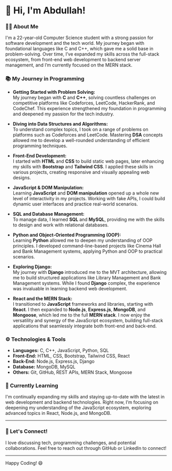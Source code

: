 # 👋 Hi, I'm Abdullah!

### 👨‍💻 About Me
I'm a 22-year-old Computer Science student with a strong passion for software development and the tech world. My journey began with foundational languages like C and C++, which gave me a solid base in problem-solving. Over time, I’ve expanded my skills across the full-stack ecosystem, from front-end web development to backend server management, and I’m currently focused on the MERN stack.

### 📚 My Journey in Programming

- **Getting Started with Problem Solving:**  
  My journey began with **C** and **C++**, solving countless challenges on competitive platforms like Codeforces, LeetCode, HackerRank, and CodeChef. This experience strengthened my foundation in programming and deepened my passion for the tech industry.

- **Diving into Data Structures and Algorithms:**  
  To understand complex topics, I took on a range of problems on platforms such as Codeforces and LeetCode. Mastering **DSA** concepts allowed me to develop a well-rounded understanding of efficient programming techniques.

- **Front-End Development:**  
  I started with **HTML** and **CSS** to build static web pages, later enhancing my skills with **Bootstrap** and **Tailwind CSS**. I applied these skills in various projects, creating responsive and visually appealing web designs.

- **JavaScript & DOM Manipulation:**  
  Learning **JavaScript** and **DOM manipulation** opened up a whole new level of interactivity in my projects. Working with fake APIs, I could build dynamic user interfaces and practice real-world scenarios.

- **SQL and Database Management:**  
  To manage data, I learned **SQL** and **MySQL**, providing me with the skills to design and work with relational databases.

- **Python and Object-Oriented Programming (OOP):**  
  Learning **Python** allowed me to deepen my understanding of OOP principles. I developed command-line-based projects like Cinema Hall and Bank Management systems, applying Python and OOP to practical scenarios.

- **Exploring Django:**  
  My journey with **Django** introduced me to the MVT architecture, allowing me to build structured applications like Library Management and Bank Management systems. While I found **Django** complex, the experience was invaluable in learning backend web development.

- **React and the MERN Stack:**  
  I transitioned to **JavaScript** frameworks and libraries, starting with **React**. I then expanded to **Node.js**, **Express.js**, **MongoDB**, and **Mongoose**, which led me to the full **MERN stack**. I now enjoy the versatility and synergy of the JavaScript ecosystem, building full-stack applications that seamlessly integrate both front-end and back-end.

### ⚙️ Technologies & Tools

- **Languages:** C, C++, JavaScript, Python, SQL
- **Front-End:** HTML, CSS, Bootstrap, Tailwind CSS, React
- **Back-End:** Node.js, Express.js, Django
- **Database:** MongoDB, MySQL
- **Others:** Git, GitHub, REST APIs, MERN Stack, Mongoose

### 🌱 Currently Learning
I'm continually expanding my skills and staying up-to-date with the latest in web development and backend technologies. Right now, I’m focusing on deepening my understanding of the JavaScript ecosystem, exploring advanced topics in React, Node.js, and MongoDB.

---

### 💬 Let's Connect!
I love discussing tech, programming challenges, and potential collaborations. Feel free to reach out through GitHub or LinkedIn to connect!

---

Happy Coding! 😄
